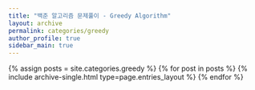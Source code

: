 ```yaml
---
title: "백준 알고리즘 문제풀이 - Greedy Algorithm"
layout: archive
permalink: categories/greedy
author_profile: true
sidebar_main: true
---
```



{% assign posts = site.categories.greedy %}
{% for post in posts %} {% include archive-single.html type=page.entries_layout %} {% endfor %}